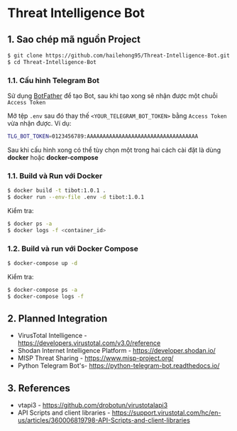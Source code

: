 # Threat Intelligence Bot

## 1. Sao chép mã nguồn Project

```bash
$ git clone https://github.com/hailehong95/Threat-Intelligence-Bot.git
$ cd Threat-Intelligence-Bot
```
### 1.1. Cấu hình Telegram Bot

Sử dụng [BotFather](https://telegram.me/BotFather) để tạo Bot, sau khi tạo xong sẽ nhận được một chuỗi `Access Token`

Mở tệp `.env` sau đó thay thế `<YOUR_TELEGRAM_BOT_TOKEN>` bằng `Access Token` vừa nhận được. Ví dụ:

```bash
TLG_BOT_TOKEN=0123456789:AAAAAAAAAAAAAAAAAAAAAAAAAAAAAAAAAAA
```
Sau khi cấu hình xong có thể tùy chọn một trong hai cách cài đặt là dùng __docker__ hoặc __docker-compose__

### 1.1. Build và Run với Docker

```bash
$ docker build -t tibot:1.0.1 .
$ docker run --env-file .env -d tibot:1.0.1
```
Kiểm tra:

```bash
$ docker ps -a
$ docker logs -f <container_id>
```

### 1.2. Build và run với Docker Compose

```bash
$ docker-compose up -d
```

Kiểm tra:
```bash
$ docker-compose ps -a
$ docker-compose logs -f
```

## 2. Planned Integration

- VirusTotal Intelligence - https://developers.virustotal.com/v3.0/reference
- Shodan Internet Intelligence Platform - https://developer.shodan.io/
- MISP Threat Sharing - https://www.misp-project.org/
- Python Telegram Bot's- https://python-telegram-bot.readthedocs.io/

## 3. References

- vtapi3 - https://github.com/drobotun/virustotalapi3
- API Scripts and client libraries - https://support.virustotal.com/hc/en-us/articles/360006819798-API-Scripts-and-client-libraries
